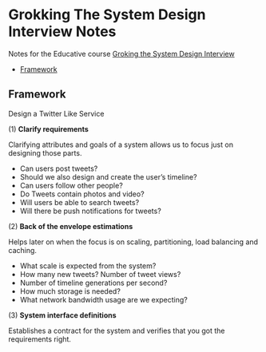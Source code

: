 # Grokking The System Design Interview Notes

Notes for the Educative course [Groking the System Design Interview](https://www.educative.io/track/scalability-system-design-for-developers)

- <a href="#Framework">Framework</a>

<a name="Framework"></a>
<h2>Framework</h2>

Design a Twitter Like Service

(1) **Clarify requirements**

Clarifying attributes and goals of a system allows us to focus just on designing those parts. 

- Can users post tweets?
- Should we also design and create the user’s timeline?
- Can users follow other people?
- Do Tweets contain photos and video?
- Will users be able to search tweets?
- Will there be push notifications for tweets?

(2) **Back of the envelope estimations**

Helps later on when the focus is on scaling, partitioning, load balancing and caching.

- What scale is expected from the system? 
- How many new tweets? Number of tweet views? 
- Number of timeline generations per second?
- How much storage is needed?
- What network bandwidth usage are we expecting?

(3) **System interface definitions**

Establishes a contract for the system and verifies that you got the requirements right.
